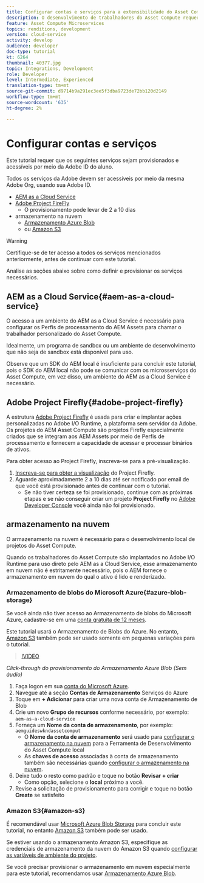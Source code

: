 ```yaml
---
title: Configurar contas e serviços para a extensibilidade do Asset Compute
description: O desenvolvimento de trabalhadores do Asset Compute requer acesso a contas e serviços, incluindo o AEM as a Cloud Service, Adobe Project Firefly e armazenamento em nuvem fornecido pela Microsoft ou Amazon.
feature: Asset Compute Microservices
topics: renditions, development
version: cloud-service
activity: develop
audience: developer
doc-type: tutorial
kt: 6264
thumbnail: 40377.jpg
topic: Integrations, Development
role: Developer
level: Intermediate, Experienced
translation-type: tm+mt
source-git-commit: d9714b9a291ec3ee5f3dba9723de72bb120d2149
workflow-type: tm+mt
source-wordcount: '635'
ht-degree: 2%

---
```



# Configurar contas e serviços

Este tutorial requer que os seguintes serviços sejam provisionados e acessíveis por meio da Adobe ID do aluno.

Todos os serviços da Adobe devem ser acessíveis por meio da mesma Adobe Org, usando sua Adobe ID.

+ [AEM as a Cloud Service](#aem-as-a-cloud-service)
+ [Adobe Project FireFly](#adobe-project-firefly)
   + O provisionamento pode levar de 2 a 10 dias
+ armazenamento na nuvem
   + [Armazenamento Azure Blob](https://azure.microsoft.com/en-us/services/storage/blobs/)
   + ou [Amazon S3](https://aws.amazon.com/s3/?did=ft_card&amp;trk=ft_card)

>[!WARNING]
>
>Certifique-se de ter acesso a todos os serviços mencionados anteriormente, antes de continuar com este tutorial.
> 
> Analise as seções abaixo sobre como definir e provisionar os serviços necessários.

## AEM as a Cloud Service{#aem-as-a-cloud-service}

O acesso a um ambiente do AEM as a Cloud Service é necessário para configurar os Perfis de processamento do AEM Assets para chamar o trabalhador personalizado do Asset Compute.

Idealmente, um programa de sandbox ou um ambiente de desenvolvimento que não seja de sandbox está disponível para uso.

Observe que um SDK do AEM local é insuficiente para concluir este tutorial, pois o SDK do AEM local não pode se comunicar com os microsserviços do Asset Compute, em vez disso, um ambiente do AEM as a Cloud Service é necessário.

## Adobe Project Firefly{#adobe-project-firefly}

A estrutura [Adobe Project Firefly](https://www.adobe.io/apis/experienceplatform/project-firefly.html) é usada para criar e implantar ações personalizadas no Adobe I/O Runtime, a plataforma sem servidor da Adobe. Os projetos do AEM Asset Compute são projetos Firefly especialmente criados que se integram aos AEM Assets por meio de Perfis de processamento e fornecem a capacidade de acessar e processar binários de ativos.

Para obter acesso ao Project Firefly, inscreva-se para a pré-visualização.

1. [Inscreva-se para obter a visualização](https://adobeio.typeform.com/to/obqgRm) do Project Firefly.
1. Aguarde aproximadamente 2 a 10 dias até ser notificado por email de que você está provisionado antes de continuar com o tutorial.
   + Se não tiver certeza se foi provisionado, continue com as próximas etapas e se não conseguir criar um projeto __Project Firefly__ no [Adobe Developer Console](https://console.adobe.io) você ainda não foi provisionado.

## armazenamento na nuvem

O armazenamento na nuvem é necessário para o desenvolvimento local de projetos do Asset Compute.

Quando os trabalhadores do Asset Compute são implantados no Adobe I/O Runtime para uso direto pelo AEM as a Cloud Service, esse armazenamento em nuvem não é estritamente necessário, pois o AEM fornece o armazenamento em nuvem do qual o ativo é lido e renderizado.

### Armazenamento de blobs do Microsoft Azure{#azure-blob-storage}

Se você ainda não tiver acesso ao Armazenamento de blobs do Microsoft Azure, cadastre-se em uma [conta gratuita de 12 meses](https://azure.microsoft.com/en-us/free/).

Este tutorial usará o Armazenamento de Blobs do Azure. No entanto, [Amazon S3](#amazon-s3) também pode ser usado somente em pequenas variações para o tutorial.

>[!VIDEO](https://video.tv.adobe.com/v/40377/?quality=12&learn=on)

_Click-through do provisionamento do Armazenamento Azure Blob (Sem áudio)_


1. Faça logon em sua [conta do Microsoft Azure](https://azure.microsoft.com/en-us/account/).
1. Navegue até a seção __Contas de Armazenamento__ Serviços do Azure
1. Toque em __+ Adicionar__ para criar uma nova conta de Armazenamento de Blob
1. Crie um novo __Grupo de recursos__ conforme necessário, por exemplo: `aem-as-a-cloud-service`
1. Forneça um __Nome da conta de armazenamento__, por exemplo: `aemguideswkndassetcomput`
   + O __Nome da conta de armazenamento__ será usado para [configurar o armazenamento na nuvem](../develop/environment-variables.md) para a Ferramenta de Desenvolvimento do Asset Compute local
   + As __chaves de acesso__ associadas à conta de armazenamento também são necessárias quando [configurar o armazenamento na nuvem](../develop/environment-variables.md).
1. Deixe tudo o resto como padrão e toque no botão __Revisar + criar__
   + Como opção, selecione o __local__ próximo a você.
1. Revise a solicitação de provisionamento para corrigir e toque no botão __Create__ se satisfeito

### Amazon S3{#amazon-s3}

É recomendável usar [Microsoft Azure Blob Storage](#azure-blob-storage) para concluir este tutorial, no entanto [Amazon S3](https://aws.amazon.com/s3/?did=ft_card&amp;trk=ft_card) também pode ser usado.

Se estiver usando o armazenamento Amazon S3, especifique as credenciais de armazenamento da nuvem do Amazon S3 quando [configurar as variáveis de ambiente do projeto](../develop/environment-variables.md#amazon-s3).

Se você precisar provisionar o armazenamento em nuvem especialmente para este tutorial, recomendamos usar [Armazenamento Azure Blob](#azure-blob-storage).
